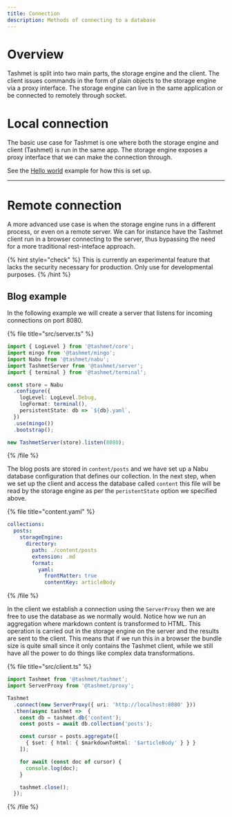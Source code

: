 ```yaml
---
title: Connection
description: Methods of connecting to a database
---
```


# Overview

Tashmet is split into two main parts, the storage engine and the client. The client issues commands in the form of plain objects to the storage engine via a proxy interface.
The storage engine can live in the same application or be connected to remotely through socket.

# Local connection

The basic use case for Tashmet is one where both the storage engine and client (Tashmet) is run in the same app. The storage engine exposes a proxy interface that we can make the
connection through. 

See the [Hello world](/docs/hello-world) example for how this is set up.

---

# Remote connection

A more advanced use case is when the storage engine runs in a different process, or even on a remote server. We can for instance have the Tashmet client run in a browser connecting to the server, thus bypassing the need for a more traditional rest-inteface approach.

{% hint style="check" %}
This is currently an experimental feature that lacks the security necessary for production. Only use for developmental purposes.
{% /hint %}

## Blog example

In the following example we will create a server that listens for incoming connections on port 8080.

{% file title="src/server.ts" %}
```typescript
import { LogLevel } from '@tashmet/core';
import mingo from '@tashmet/mingo';
import Nabu from '@tashmet/nabu';
import TashmetServer from '@tashmet/server';
import { terminal } from '@tashmet/terminal';

const store = Nabu
  .configure({
    logLevel: LogLevel.Debug,
    logFormat: terminal(),
    persistentState: db => `${db}.yaml`,
  })
  .use(mingo())
  .bootstrap();

new TashmetServer(store).listen(8080);
```
{% /file %}

The blog posts are stored in `content/posts` and we have set up a Nabu database configuration that defines our collection. In the next step, when we set up the client and access the database called `content` this file will be read by the storage engine as per the `peristentState` option we specified above.

{% file title="content.yaml" %}
```yaml
collections:
  posts:
    storageEngine:
      directory:
        path: ./content/posts
        extension: .md
        format:
          yaml:
            frontMatter: true
            contentKey: articleBody
```
{% /file %}

In the client we establish a connection using the `ServerProxy` then we are free to use the database as we normally would. Notice how we run an aggregation where markdown content is transformed to HTML. This operation is carried out in the storage engine on the server and the results are sent to the client. This means that if we run this in a browser the bundle size is quite small since it only contains the Tashmet client, while we still have all the power to do things like complex data transformations.

{% file title="src/client.ts" %}
```typescript
import Tashmet from '@tashmet/tashmet';
import ServerProxy from '@tashmet/proxy';

Tashmet
  .connect(new ServerProxy({ uri: 'http://localhost:8080' }))
  .then(async tashmet =>  {
    const db = tashmet.db('content');
    const posts = await db.collection('posts');

    const cursor = posts.aggregate([
      { $set: { html: { $markdownToHtml: '$articleBody' } } }
    ]);

    for await (const doc of cursor) {
      console.log(doc);
    }

    tashmet.close();
  });
```
{% /file %}